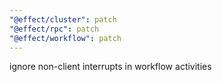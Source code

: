 ```yaml
---
"@effect/cluster": patch
"@effect/rpc": patch
"@effect/workflow": patch
---
```


ignore non-client interrupts in workflow activities
